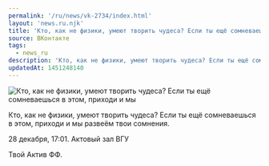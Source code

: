 ```yaml
---
permalink: '/ru/news/vk-2734/index.html'
layout: 'news.ru.njk'
title: 'Кто, как не физики, умеют творить чудеса? Если ты ещё сомневаешься в этом, приходи и мы развеём'
source: ВКонтакте
tags:
  - news_ru
description: 'Кто, как не физики, умеют творить чудеса? Если ты ещё сомневаешься в этом, приходи и мы'
updatedAt: 1451248140
---
```

![Кто, как не физики, умеют творить чудеса? Если ты ещё сомневаешься в этом, приходи и мы](https://sun9-37.userapi.com/impf/c629214/v629214303/26b60/MBCGFDlaPPI.jpg?size=604x377&quality=96&proxy=1&sign=cec5c08f2173c28d761c38e63708a658&c_uniq_tag=ORqasw2lLpcv9xHUOHxWBX7elIzS1NISxUANTmuGyBM&type=album)

Кто, как не физики, умеют творить чудеса?
Если ты ещё сомневаешься в этом, приходи и мы развеём твои сомнения.

28 декабря, 17:01.
Актовый зал ВГУ

Твой Актив ФФ.
